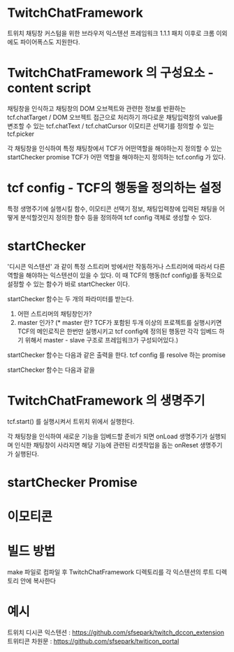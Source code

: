 # TwitchChatFramework
트위치 채팅창 커스텀을 위한 브라우저 익스텐션 프레임워크
1.1.1 패치 이후로 크롬 이외에도 파이어폭스도 지원한다.

# TwitchChatFramework 의 구성요소 - content script
채팅창을 인식하고 채팅창의 DOM 오브젝트와 관련한 정보를 반환하는 tcf.chatTarget /
DOM 오브젝트 접근으로 처리하기 까다로운 채팅입력창의 value를 변조할 수 있는 tcf.chatText / tcf.chatCursor
이모티콘 선택기를 정의할 수 있는 tcf.picker

각 채팅창을 인식하여 특정 채팅창에서 TCF가 어떤역할을 해야하는지 정의할 수 있는 startChecker promise
TCF가 어떤 역할을 해야하는지 정의하는 tcf.config 가 있다.

# tcf config - TCF의 행동을 정의하는 설정
특정 생명주기에 실행시킬 함수, 이모티콘 선택기 정보, 채팅입력창에 입력된 채팅을 어떻게 분석할것인지 정의한 함수
등을 정의하여 tcf config 객체로 생성할 수 있다.

# startChecker 
'디시콘 익스텐션' 과 같이 특정 스트리머 방에서만 작동하거나 스트리머에 따라서 다른 역할을 해야하는 익스텐션이 있을 수 있다.
이 때 TCF의 행동(tcf config)를 동적으로 설정할 수 있는 함수가 바로 startChecker 이다.

startChecker 함수는 두 개의 파라미터를 받는다.
1. 어떤 스트리머의 채팅창인가? 
2. master 인가?
(* master 란?
TCF가 포함된 두개 이상의 프로젝트를 실행시키면 TCF의 메인로직은 한번만 실행시키고 tcf config에 정의된 행동만 각각 임베드 하기 위해서 
master - slave 구조로 프레임워크가 구성되어있다.)

startChecker 함수는 다음과 같은 출력을 한다.
tcf config 를 resolve 하는 promise

startChecker 함수는 다음과 같을 


# TwitchChatFramework 의 생명주기

tcf.start() 를 실행시켜서 트위치 위에서 실행한다.

각 채팅창을 인식하여 새로운 기능을 임베드할 준비가 되면 onLoad 생명주기가 실행되며
인식한 채팅창이 사라지면 해당 기능에 관련된 리셋작업을 돕는 onReset 생명주기가 실행된다.

# startChecker Promise


# 이모티콘





# 빌드 방법
make 파일로 컴파일 후 
TwitchChatFramework 디렉토리를 각 익스텐션의 루트 디렉토리 안에 복사한다

# 예시
트위치 디시콘 익스텐션 : https://github.com/sfsepark/twitch_dccon_extension
트위티콘 차원문 : https://github.com/sfsepark/twiticon_portal

